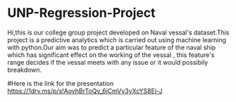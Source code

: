 # UNP-Regression-Project
Hi,this is our college group project developed on Naval vessal's dataset.This project is a predictive analytics which is carried out using machine learning with python.Our aim was to predict a particular feature of the naval ship which has significant effect on the working of the vessal , this feature's range decides if the vessal meets with any issue or it would possibily breakdown.

#Here is the link for the presentation https://1drv.ms/p/s!AoyhBrToQv_6jCmVv3yXcYS8Ej-J
